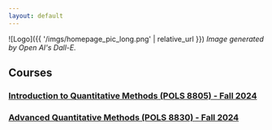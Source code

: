 ```yaml
---
layout: default
---
```


![Logo]({{ '/imgs/homepage_pic_long.png' | relative_url }})
*Image generated by Open AI's Dall-E.*

## Courses 
### [Introduction to Quantitative Methods (POLS 8805) - Fall 2024](docs/8805_fall24.md)
### [Advanced Quantitative Methods (POLS 8830) - Fall 2024](docs/8830_fall24.md)
